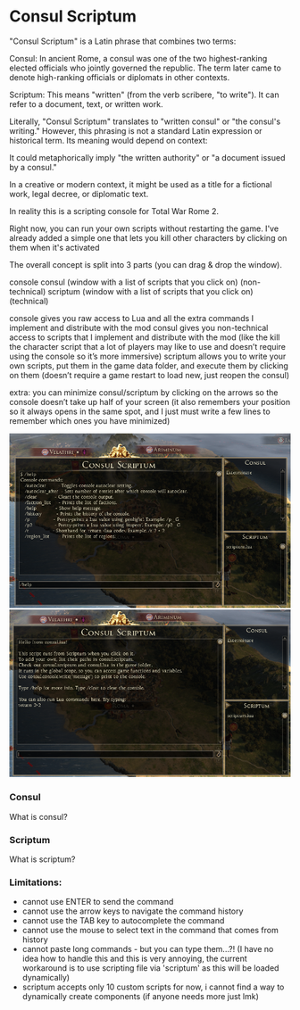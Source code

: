# Consul Scriptum
"Consul Scriptum" is a Latin phrase that combines two terms:

Consul: In ancient Rome, a consul was one of the two highest-ranking elected officials who jointly governed the republic. The term later came to denote high-ranking officials or diplomats in other contexts.

Scriptum: This means "written" (from the verb scribere, "to write"). It can refer to a document, text, or written work.

Literally, "Consul Scriptum" translates to "written consul" or "the consul's writing." However, this phrasing is not a standard Latin expression or historical term. Its meaning would depend on context:

It could metaphorically imply "the written authority" or "a document issued by a consul."

In a creative or modern context, it might be used as a title for a fictional work, legal decree, or diplomatic text.


In reality this is a scripting console for Total War Rome 2.

Right now, you can run your own scripts without restarting the game.
I've already added a simple one that lets you kill other characters by clicking on them when it's activated

The overall concept is split into 3 parts (you can drag & drop the window).

console
consul (window with a list of scripts that you click on) (non-technical)
scriptum (window with a list of scripts that you click on) (technical)

console gives you raw access to Lua and all the extra commands I implement and distribute with the mod
consul gives you non-technical access to scripts that I implement and distribute with the mod (like the kill the character script that a lot of players may like to use and doesn’t require using the console so it’s more immersive)
scriptum allows you to write your own scripts, put them in the game data folder, and execute them by clicking on them (doesn’t require a game restart to load new, just reopen the consul)

extra:
you can minimize consul/scriptum by clicking on the arrows so the console doesn’t take up half of your screen (it also remembers your position so it always opens in the same spot, and I just must write a few lines to remember which ones you have minimized)

![](./extras/scriptumx.png)
![](./extras/scriptumy.png)

### Consul
What is consul?

### Scriptum
What is scriptum?

### Limitations:
 - cannot use ENTER to send the command
 - cannot use the arrow keys to navigate the command history
 - cannot use the TAB key to autocomplete the command
 - cannot use the mouse to select text in the command that comes from history
 - cannot paste long commands - but you can type them...?! (I have no idea how to handle this and this is very annoying, the current workaround is to use scripting file via 'scriptum' as this will be loaded dynamically)
 - scriptum accepts only 10 custom scripts for now, i cannot find a way to dynamically create components (if anyone needs more just lmk)
